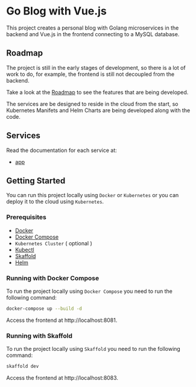 # Go Blog with Vue.js

This project creates a personal blog with Golang microservices in the backend and Vue.js in the frontend connecting to a MySQL database.

## Roadmap

The project is still in the early stages of development, so there is a lot of work to do, for example, the frontend is still not decoupled from the backend.

Take a look at the [Roadmap](./docs/roadmap.md) to see the features that are being developed.

The services are be designed to reside in the cloud from the start, so Kubernetes Manifets and Helm Charts are being developed along with the code.

## Services

Read the documentation for each service at:

- [app](./app/README.md)

## Getting Started

You can run this project locally using `Docker` or `Kubernetes` or you can deploy it to the cloud using `Kubernetes`.

### Prerequisites

- [Docker](https://docs.docker.com/install/)
- [Docker Compose](https://docs.docker.com/compose/install/)
- `Kubernetes Cluster` ( optional )
- [Kubectl](https://kubernetes.io/docs/tasks/tools/install-kubectl/)
- [Skaffold](https://skaffold.dev/docs/install/)
- [Helm](https://helm.sh/docs/intro/install/)

### Running with Docker Compose

To run the project locally using `Docker Compose` you need to run the following command:

```bash
docker-compose up --build -d
```

Access the frontend at http://localhost:8081.

### Running with Skaffold

To run the project locally using `Skaffold` you need to run the following command:

```bash
skaffold dev
```

Access the frontend at http://localhost:8083.
